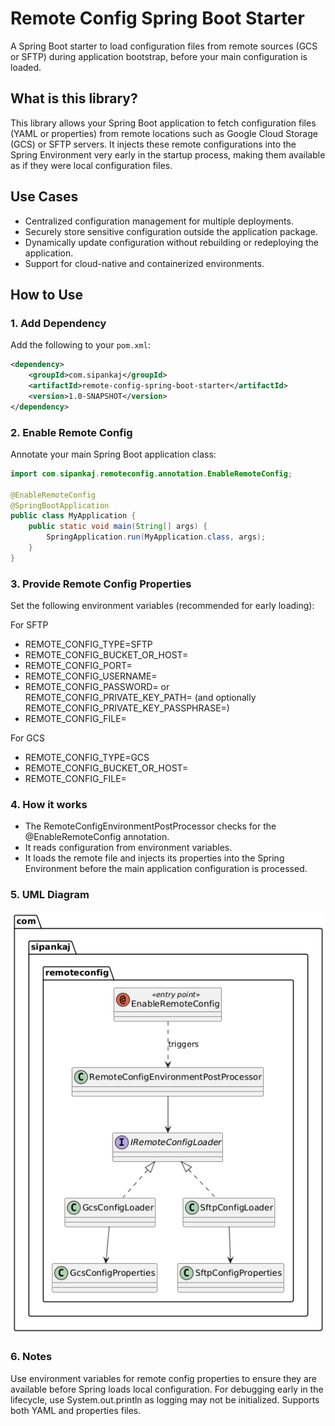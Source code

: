 # Remote Config Spring Boot Starter

A Spring Boot starter to load configuration files from remote sources (GCS or SFTP) during application bootstrap, before your main configuration is loaded.

## What is this library?

This library allows your Spring Boot application to fetch configuration files (YAML or properties) from remote locations such as Google Cloud Storage (GCS) or SFTP servers. It injects these remote configurations into the Spring Environment very early in the startup process, making them available as if they were local configuration files.

## Use Cases

- Centralized configuration management for multiple deployments.
- Securely store sensitive configuration outside the application package.
- Dynamically update configuration without rebuilding or redeploying the application.
- Support for cloud-native and containerized environments.

## How to Use

### 1. Add Dependency

Add the following to your `pom.xml`:

```xml
<dependency>
    <groupId>com.sipankaj</groupId>
    <artifactId>remote-config-spring-boot-starter</artifactId>
    <version>1.0-SNAPSHOT</version>
</dependency>
```
### 2. Enable Remote Config
Annotate your main Spring Boot application class:
```java
import com.sipankaj.remoteconfig.annotation.EnableRemoteConfig;

@EnableRemoteConfig
@SpringBootApplication
public class MyApplication {
    public static void main(String[] args) {
        SpringApplication.run(MyApplication.class, args);
    }
}
```
### 3. Provide Remote Config Properties
Set the following environment variables (recommended for early loading):

For SFTP
- REMOTE_CONFIG_TYPE=SFTP
- REMOTE_CONFIG_BUCKET_OR_HOST=<sftp-host>
- REMOTE_CONFIG_PORT=<sftp-port>
- REMOTE_CONFIG_USERNAME=<username>
- REMOTE_CONFIG_PASSWORD=<password> or REMOTE_CONFIG_PRIVATE_KEY_PATH=<path> (and optionally REMOTE_CONFIG_PRIVATE_KEY_PASSPHRASE=<passphrase>)
- REMOTE_CONFIG_FILE=<remote-config-file-path>

For GCS
- REMOTE_CONFIG_TYPE=GCS
- REMOTE_CONFIG_BUCKET_OR_HOST=<gcs-bucket>
- REMOTE_CONFIG_FILE=<gcs-file-path>


### 4. How it works
- The RemoteConfigEnvironmentPostProcessor checks for the @EnableRemoteConfig annotation.
- It reads configuration from environment variables.
- It loads the remote file and injects its properties into the Spring Environment before the main application configuration is processed.

### 5. UML Diagram

![UML Diagram](/docs/remoteconfig.png)

### 6. Notes
Use environment variables for remote config properties to ensure they are available before Spring loads local configuration.
For debugging early in the lifecycle, use System.out.println as logging may not be initialized.
Supports both YAML and properties files.